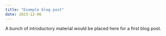 ```yaml
---
title: "Example blog post"
date: 2023-12-06
---
```


A bunch of introductory material would be placed here for a first blog post.
